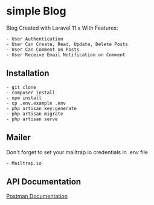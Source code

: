 # simple Blog
Blog Created with Laravel 11.x With Features:
```
- User Authentication
- User Can Create, Read, Update, Delete Posts
- User Can Comment on Posts
- User Receive Email Notification on Comment
```
## Installation
```
- git clone
- composer install
- npm install
- cp .env.example .env
- php artisan key:generate
- php artisan migrate
- php artisan serve
```

## Mailer
Don't forget to set your mailtrap.io credentials in .env file
```
- Mailtrap.io
```

## API Documentation
<a href="https://documenter.getpostman.com/view/38050407/2sAXjM3rGP">Postman Documentation</a>
